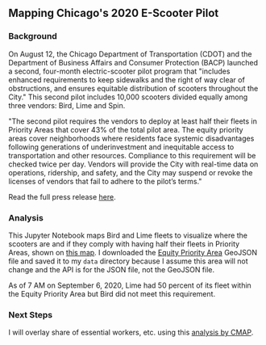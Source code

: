 ## Mapping Chicago's 2020 E-Scooter Pilot

### Background
On August 12, the Chicago Department of Transportation (CDOT) and the Department of Business Affairs and Consumer Protection (BACP) launched a second, four-month electric-scooter pilot program that "includes enhanced requirements to keep sidewalks and the right of way clear of obstructions, and ensures equitable distribution of scooters throughout the City." This second pilot includes 10,000 scooters divided equally among three vendors: Bird, Lime and Spin.

"The second pilot requires the vendors to deploy at least half their fleets in Priority Areas that cover 43% of the total pilot area. The equity priority areas cover neighborhoods where residents face systemic disadvantages following generations of underinvestment and inequitable access to transportation and other resources. Compliance to this requirement will be checked twice per day. Vendors will provide the City with real-time data on operations, ridership, and safety, and the City may suspend or revoke the licenses of vendors that fail to adhere to the pilot’s terms."

Read the full press release [here](https://www.chicago.gov/city/en/depts/cdot/provdrs/bike/news/2020/august/city-of-chicago-launches-2020-shared-e-scooter-pilot-program-wit.html).

### Analysis
This Jupyter Notebook maps Bird and Lime fleets to visualize where the scooters are and if they comply with having half their fleets in Priority Areas, shown on [this map](https://www.chicago.gov/content/dam/city/depts/cdot/Misc/EScooters/2020/Chicago%202020%20E-Scooter%20Pilot%20Map.pdf). I downloaded the [Equity Priority Area](https://data.cityofchicago.org/Transportation/E-scooter-Priority-Area-2020/99tm-6k6i) GeoJSON file and saved it to my `data` directory because I assume this area will not change and the API is for the JSON file, not the GeoJSON file.

As of 7 AM on September 6, 2020, Lime had 50 percent of its fleet within the Equity Priority Area but Bird did not meet this requirement.

### Next Steps
I will overlay share of essential workers, etc. using this [analysis by CMAP](https://www.cmap.illinois.gov/updates/all/-/asset_publisher/UIMfSLnFfMB6/content/metropolitan-chicago-s-essential-workers-disproportionately-low-income-people-of-color).
